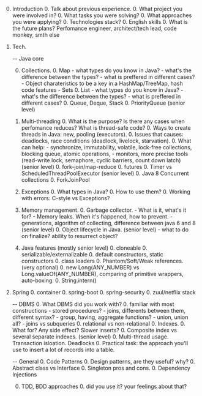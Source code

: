 0. Introduction
   0. Talk about previous experience.
       0. What project you were involved in?
       0. What tasks you were solving?
       0. What approaches you were applying?
       0. Technologies stack?
   0. English skills
   0. What is the future plans? Perfomance engineer, architect/tech lead, code monkey, smth else

0. Tech.

   -- Java core

   0. Collections.
       0. Map
           - what types do you know in Java?
           - what's the difference between the types?
           - what is preffered in different cases?
           - Object charateristics to be a key in a HashMap/TreeMap, hash code features
           - Sets
       0. List
           - what types do you know in Java?
           - what's the difference between the types?
           - what is preffered in different cases?
       0. Queue, Deque, Stack
       0. PriorityQueue (senior level)

   0. Multi-threading
       0. What is the purpose? Is there any cases when perfomance reduces? What is thread-safe code?
       0. Ways to create threads in Java: new, pooling (executors).
       0. Issues that causes: deadlocks, race conditions (deadlock, livelock, starvation).
       0. What can help:
           - synchronize, immutability, volatile, lock-free collections, blocking queue, atomic operations,
           - monitors, more precise tools (read-write lock, semaphore, cyclic barriers, count down latch) (senior level)
       0. fork-join/map-reduce
       0. futures
       0. Timer vs ScheduledThreadPoolExecutor (senior level)
       0. Java 8 Concurrent collections
       0. ForkJoinPool

   0. Exceptions
       0. What types in Java?
       0. How to use them?
       0. Working with errors: C-style vs Exceptions?

   0. Memory management.
       0. Garbage collector.
           - What is it, what's it for?
           - Memory leaks. When it's happened, how to prevent.
           - generations, algorithm of collecting, difference between java 6 and 8 (senior level)
       0. Object lifecycle in Java. (senior level)
           - what to do on finalize? ability to resurrect object?

   0. Java features (mostly senior level)
       0. cloneable
       0. serializable/externalizable
       0. default constructors, static constructors
       0. class loaders
       0. Phantom/Soft/Weak references. (very optional)
       0. new Long(ANY_NUMBER) vs Long.valueOf(ANY_NUMBER), comparing of primitive wrappers, auto-boxing.
       0. String.intern()

0. Spring
	0. container
	0. spring-boot
	0. spring-security
	0. zuul/netflix stack

   -- DBMS
   0. What DBMS did you work with?
       0. familiar with most constructions
           - stored procedures?
           - joins, differents between them, different syntax?
           - group, having, aggregate functions?
           - union, union all?
           - joins vs subqueries
       0. relational vs non-relational
   0. Indexes.
       0. What for? Any side effect? Slower inserts?
       0. Composite index vs several separate indexes. (senior level)
   0. Multi-thread usage. Transaction isloation. Deadlocks
   0. Practical task: the approach you'll use to insert a lot of records into a table.

   -- General
   0. Code Patterns
       0. Design patterns, are they useful? why?
       0. Abstract class vs Interface
       0. Singleton pros and cons.
       0. Dependency Injections

   0. TDD, BDD approaches
       0. did you use it? your feelings about that?

       